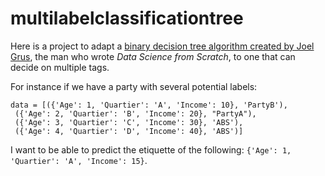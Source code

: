 # multilabelclassificationtree

Here is a project to adapt a [binary decision tree algorithm created by Joel Grus](https://github.com/joelgrus/data-science-from-scratch/blob/master/scratch/decision_trees.py), the man who wrote *Data Science from Scratch*, to one that can decide on multiple tags. 

For instance if we have a party with several potential labels:

```
data = [({'Age': 1, 'Quartier': 'A', 'Income': 10}, 'PartyB'),
 ({'Age': 2, 'Quartier': 'B', 'Income': 20}, "PartyA"),
 ({'Age': 3, 'Quartier': 'C', 'Income': 30}, 'ABS'),
 ({'Age': 4, 'Quartier': 'D', 'Income': 40}, 'ABS')]
```


I want to be able to predict the etiquette of the following: `{'Age': 1, 'Quartier': 'A', 'Income': 15}`.
